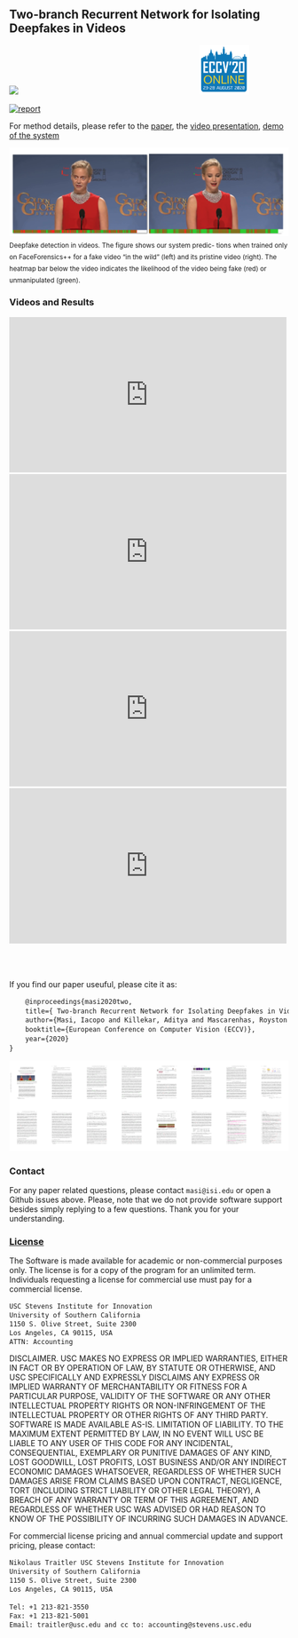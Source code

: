 ## Two-branch Recurrent Network for Isolating Deepfakes in Videos
<img src="https://www.isi.edu/images/isi-logo.jpg" width="200"/>&nbsp;&nbsp;&nbsp;&nbsp;&nbsp;&nbsp;&nbsp;&nbsp;&nbsp;&nbsp;&nbsp;&nbsp;&nbsp;&nbsp;&nbsp;&nbsp;&nbsp;&nbsp;&nbsp;&nbsp;&nbsp;&nbsp;&nbsp;&nbsp;&nbsp;&nbsp;&nbsp;&nbsp;&nbsp;&nbsp;&nbsp;&nbsp;&nbsp;&nbsp;&nbsp;&nbsp;&nbsp;&nbsp;&nbsp;&nbsp;&nbsp;&nbsp;&nbsp;&nbsp;&nbsp;&nbsp;&nbsp;&nbsp;&nbsp;&nbsp;&nbsp;&nbsp;&nbsp;&nbsp;&nbsp;&nbsp;&nbsp;&nbsp;&nbsp;&nbsp;&nbsp;&nbsp;&nbsp;&nbsp;&nbsp;&nbsp;&nbsp;&nbsp;&nbsp;&nbsp;&nbsp;&nbsp;&nbsp;&nbsp;&nbsp;&nbsp;&nbsp;&nbsp;&nbsp;&nbsp;&nbsp;&nbsp;&nbsp;<img src="images/eccv20.png" width="90"/>
 

[![report](https://img.shields.io/badge/arxiv-report-red)](https://arxiv.org/pdf/2008.03412)

For method details, please refer to the [paper](https://arxiv.org/pdf/2008.03412), the [video presentation](https://www.youtube.com/watch?v=X3N8QjV15d8&feature=youtu.be), [demo of the system](https://www.youtube.com/watch?v=RspKj9DtM9U)

<img src="images/logo.png" />
<sub> Deepfake detection in videos. The figure shows our system predic- tions when trained only on FaceForensics++ for a fake video “in the wild” (left) and its pristine video (right). The heatmap bar below the video indicates the likelihood of the video being fake (red) or unmanipulated (green).</sub>


### Videos and Results

<iframe width="500" height="280" src="https://www.youtube.com/embed/X3N8QjV15d8?controls=0" frameborder="0" allow="accelerometer; autoplay; clipboard-write; encrypted-media; gyroscope; picture-in-picture" allowfullscreen></iframe>
<br/>
<iframe width="500" height="280" src="https://www.youtube.com/embed/RspKj9DtM9U?controls=0" frameborder="0" allow="accelerometer; autoplay; clipboard-write; encrypted-media; gyroscope; picture-in-picture" allowfullscreen></iframe>
<br/>
<iframe width="500" height="280" src="https://www.youtube.com/embed/nbgkJAVyphs?controls=0" frameborder="0" allow="accelerometer; autoplay; clipboard-write; encrypted-media; gyroscope; picture-in-picture" allowfullscreen></iframe>
<br/>
<iframe width="500" height="280" src="https://www.youtube.com/embed/2e0KLUCXKlY?controls=0" frameborder="0" allow="accelerometer; autoplay; clipboard-write; encrypted-media; gyroscope; picture-in-picture" allowfullscreen></iframe>

<br/><br/>

If you find our paper useuful, please cite it as:

```latex
    @inproceedings{masi2020two,
    title={ Two-branch Recurrent Network for Isolating Deepfakes in Videos},
    author={Masi, Iacopo and Killekar, Aditya and Mascarenhas, Royston Marian and Gurudatt, Shenoy Pratik and AbdAlmageed, Wael},
    booktitle={European Conference on Computer Vision (ECCV)},
    year={2020}
}
```

<img src='images/eccv20_paper.png' />

### Contact
For any paper related questions, please contact `masi@isi.edu` or open a Github issues above. Please, note that we do not provide software support besides simply replying to a few questions. Thank you for your understanding.

### [License](LICENSE)
The Software is made available for academic or non-commercial purposes only. The license is for a copy of the program for an unlimited term. Individuals requesting a license for commercial use must pay for a commercial license.

    USC Stevens Institute for Innovation 
    University of Southern California 
    1150 S. Olive Street, Suite 2300 
    Los Angeles, CA 90115, USA 
    ATTN: Accounting 
 
DISCLAIMER. USC MAKES NO EXPRESS OR IMPLIED WARRANTIES, EITHER IN FACT OR BY OPERATION OF LAW, BY STATUTE OR OTHERWISE, AND USC SPECIFICALLY AND EXPRESSLY DISCLAIMS ANY EXPRESS OR IMPLIED WARRANTY OF MERCHANTABILITY OR FITNESS FOR A PARTICULAR PURPOSE, VALIDITY OF THE SOFTWARE OR ANY OTHER INTELLECTUAL PROPERTY RIGHTS OR NON-INFRINGEMENT OF THE INTELLECTUAL PROPERTY OR OTHER RIGHTS OF ANY THIRD PARTY. SOFTWARE IS MADE AVAILABLE AS-IS. LIMITATION OF LIABILITY. TO THE MAXIMUM EXTENT PERMITTED BY LAW, IN NO EVENT WILL USC BE LIABLE TO ANY USER OF THIS CODE FOR ANY INCIDENTAL, CONSEQUENTIAL, EXEMPLARY OR PUNITIVE DAMAGES OF ANY KIND, LOST GOODWILL, LOST PROFITS, LOST BUSINESS AND/OR ANY INDIRECT ECONOMIC DAMAGES WHATSOEVER, REGARDLESS OF WHETHER SUCH DAMAGES ARISE FROM CLAIMS BASED UPON CONTRACT, NEGLIGENCE, TORT (INCLUDING STRICT LIABILITY OR OTHER LEGAL THEORY), A BREACH OF ANY WARRANTY OR TERM OF THIS AGREEMENT, AND REGARDLESS OF WHETHER USC WAS ADVISED OR HAD REASON TO KNOW OF THE POSSIBILITY OF INCURRING SUCH DAMAGES IN ADVANCE.

For commercial license pricing and annual commercial update and support pricing, please contact:

 
    Nikolaus Traitler USC Stevens Institute for Innovation
    University of Southern California
    1150 S. Olive Street, Suite 2300
    Los Angeles, CA 90115, USA
 
    Tel: +1 213-821-3550
    Fax: +1 213-821-5001
    Email: traitler@usc.edu and cc to: accounting@stevens.usc.edu
